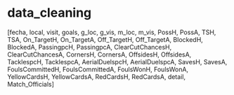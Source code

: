 # data_cleaning
[fecha, local, visit, goals, g_loc, g_vis, m_loc, m_vis, PossH, PossA, TSH, TSA, On_TargetH, On_TargetA, Off_TargetH, Off_TargetA, BlockedH, BlockedA, PassingpcH, PassingpcA, ClearCutChancesH, ClearCutChancesA, CornersH, CornersA, OffsidesH, OffsidesA, TacklespcH, TacklespcA, AerialDuelspcH, AerialDuelspcA, SavesH, SavesA, FoulsCommittedH, FoulsCommittedA, FoulsWonH, FoulsWonA, YellowCardsH, YellowCardsA, RedCardsH, RedCardsA, detail, Match_Officials]
